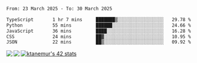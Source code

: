 <!--START_SECTION:waka-->

```txt
From: 23 March 2025 - To: 30 March 2025

TypeScript       1 hr 7 mins     ███████▒░░░░░░░░░░░░░░░░░   29.78 %
Python           55 mins         ██████░░░░░░░░░░░░░░░░░░░   24.66 %
JavaScript       36 mins         ████░░░░░░░░░░░░░░░░░░░░░   16.28 %
CSS              24 mins         ██▓░░░░░░░░░░░░░░░░░░░░░░   10.95 %
JSON             22 mins         ██▒░░░░░░░░░░░░░░░░░░░░░░   09.92 %
```

<!--END_SECTION:waka-->
<a href="https://github.com/anuraghazra/github-readme-stats">
  <img align="left" src="https://github-readme-stats.vercel.app/api?username=Tanesan&count_private=true&show_icons=true" />
<img align="left" src="https://github-readme-stats.vercel.app/api/top-langs/?username=Tanesan" />
</a>

[![ktanemur's 42 stats](https://badge42.vercel.app/api/v2/cl1wslf6s002109l771rng2w8/stats?cursusId=21&coalitionId=62)](https://github.com/JaeSeoKim/badge42)
